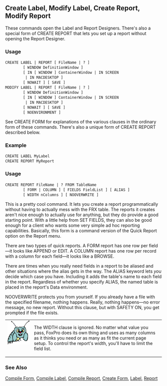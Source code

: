## Create Label, Modify Label, Create Report, Modify Report

These commands open the Label and Report Designers. There's also a special form of CREATE REPORT that lets you set up a report without opening the Report Designer.

### Usage

```foxpro
CREATE LABEL | REPORT [ FileName | ? ]
        [ WINDOW DefinitionWindow ]
        [ IN [ WINDOW ] ContainerWindow | IN SCREEN
         | IN MACDESKTOP ]
        [ NOWAIT ] [ SAVE ]
MODIFY LABEL | REPORT [ FileName | ? ]
        [ WINDOW DefinitionWindow ]
        [ IN [ WINDOW ] ContainerWindow | IN SCREEN
         | IN MACDESKTOP ]
        [ NOWAIT ] [ SAVE ]
        [ NOENVIRONMENT ]
```

See CREATE FORM for explanations of the various clauses in the ordinary form of these commands. There's also a unique form of CREATE REPORT described below.

### Example

```foxpro
CREATE LABEL MyLabel
CREATE REPORT MyReport
```
### Usage

```foxpro
CREATE REPORT FileName | ? FROM TableName
        [ FORM | COLUMN ] [ FIELDS FieldList ] [ ALIAS ]
        [ WIDTH nColumns ] [ NOOVERWRITE ]
```

This is a pretty cool command. It lets you create a report programmatically without having to actually mess with the FRX table. The reports it creates aren't nice enough to actually use for anything, but they do provide a good starting point. With a little help from SET FIELDS, they can also be good enough for a client who wants some very simple ad hoc reporting capabilities. Basically, this form is a command version of the Quick Report option on the Report menu.

There are two types of quick reports. A FORM report has one row per field&mdash;it looks like APPEND or EDIT. A COLUMN report has one row per record with a column for each field&mdash;it looks like a BROWSE.

There are times when you really need fields in a report to be aliased and other situations where the alias gets in the way. The ALIAS keyword lets *you* decide which case you have. Including it adds the table's name to each field in the report. Regardless of whether you specify ALIAS, the named table is placed in the report's Data environment.

NOOVERWRITE protects you from yourself. If you already have a file with the specified filename, nothing happens. Really, nothing happens&mdash;no error message, no new report. Without this clause, but with SAFETY ON, you get prompted if the file exists.

<table>
<tr>
  <td width="17%" valign="top">
<img width="95" height="78" src="bug.gif">
  </td>
  <td width=83%>
  <p>The WIDTH clause is ignored. No matter what value you pass, FoxPro does its own thing and uses as many columns as it thinks you need or as many as fit the current page setup. To control the report's width, you'll have to limit the field list.</p>
  </td>
 </tr>
</table>

### See Also

[Compile Form](s4g586.md), [Compile Label](s4g586.md), [Compile Report](s4g586.md), [Create Form](s4g590.md), [Label](s4g238.md), [Report](s4g238.md)